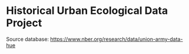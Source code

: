 # Historical Urban Ecological Data Project

Source database: https://www.nber.org/research/data/union-army-data-hue
